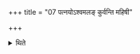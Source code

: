 +++
title = "07 पत्नयोऽश्वमलङ् कुर्वन्ति महिषी"

+++

<details><summary>थिते</summary>

पत्नयोऽश्वमलं कुर्वन्ति । महिषी वावाता परिवृक्तीति ७
</details>

